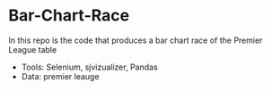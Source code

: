 # Bar-Chart-Race
In this repo is the code that produces a bar chart race of the Premier League table

- Tools: Selenium, sjvizualizer, Pandas
- Data: premier leauge

